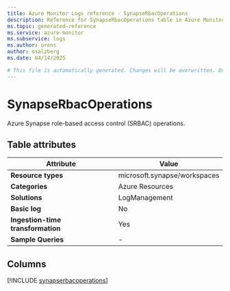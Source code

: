 ```yaml
---
title: Azure Monitor Logs reference - SynapseRbacOperations
description: Reference for SynapseRbacOperations table in Azure Monitor Logs.
ms.topic: generated-reference
ms.service: azure-monitor
ms.subservice: logs
ms.author: orens
author: osalzberg
ms.date: 04/14/2025

# This file is automatically generated. Changes will be overwritten. Do not change this file directly.
---
```


# SynapseRbacOperations

Azure Synapse role-based access control (SRBAC) operations.


## Table attributes

|Attribute|Value|
|---|---|
|**Resource types**|microsoft.synapse/workspaces|
|**Categories**|Azure Resources|
|**Solutions**| LogManagement|
|**Basic log**|No|
|**Ingestion-time transformation**|Yes|
|**Sample Queries**|-|



## Columns
  
[!INCLUDE [synapserbacoperations](~/reusable-content/ce-skilling/azure/includes/azure-monitor/reference/tables/synapserbacoperations-include.md)]
